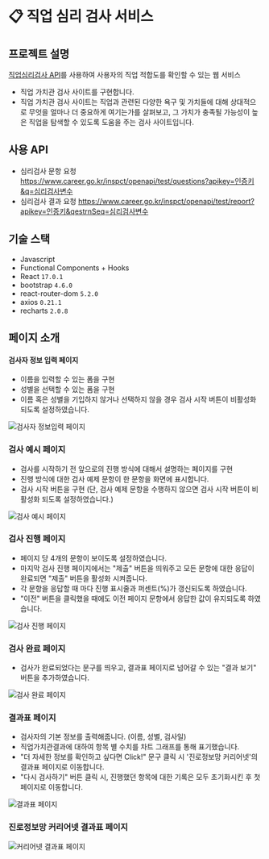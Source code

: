 # :clipboard: ​직업 심리 검사 서비스

## 프로젝트 설명

[직업심리검사 API](https://www.career.go.kr/cnet/front/openapi/openApiTestCenter.do)를 사용하여 사용자의 직업 적합도를 확인할 수 있는 웹 서비스

- 직업 가치관 검사 사이트를 구현합니다.
- 직업 가치관 검사 사이트는 직업과 관련된 다양한 욕구 및 가치들에 대해 상대적으로 무엇을 얼마나 더 중요하게 여기는가를 살펴보고, 그 가치가 충족될 가능성이 높은 직업을 탐색할 수 있도록 도움을 주는 검사 사이트입니다.

## 사용 API

- 심리검사 문항 요청 https://www.career.go.kr/inspct/openapi/test/questions?apikey=인증키&q=심리검사변수
- 심리검사 결과 요청 https://www.career.go.kr/inspct/openapi/test/report?apikey=인증키&qestrnSeq=심리검사변수

## 기술 스택

- Javascript
- Functional Components + Hooks
- React `17.0.1`
- bootstrap `4.6.0`
- react-router-dom `5.2.0`
- axios `0.21.1`
- recharts `2.0.8`

## 페이지 소개

#### 검사자 정보 입력 페이지

- 이름을 입력할 수 있는 폼을 구현
- 성별을 선택할 수 있는 폼을 구현
- 이름 혹은 성별을 기입하지 않거나 선택하지 않을 경우 검사 시작 버튼이 비활성화 되도록 설정하였습니다.

![검사자 정보입력 페이지](./images/registration-page.png)

### 검사 예시 페이지

- 검사를 시작하기 전 앞으로의 진행 방식에 대해서 설명하는 페이지를 구현
- 진행 방식에 대한 검사 예제 문항이 한 문항을 화면에 표시합니다.
- 검사 시작 버튼을 구현 (단, 검사 예제 문항을 수행하지 않으면 검사 시작 버튼이 비활성화 되도록 설정하였습니다.)

![검사 예시 페이지](./images/example-page.png)

### 검사 진행 페이지

- 페이지 당 4개의 문항이 보이도록 설정하였습니다.
- 마지막 검사 진행 페이지에서는 "제출" 버튼을 띄워주고 모든 문항에 대한 응답이 완료되면 "제출" 버튼을 활성화 시켜줍니다.
- 각 문항을 응답할 때 마다 진행 표시줄과 퍼센트(%)가 갱신되도록 하였습니다.
- "이전" 버튼을 클릭했을 때에도 이전 페이지 문항에서 응답한 값이 유지되도록 하였습니다.

![검사 진행 페이지](./images/test-page.png)

### 검사 완료 페이지

- 검사가 완료되었다는 문구를 띄우고, 결과표 페이지로 넘어갈 수 있는 "결과 보기" 버튼을 추가하였습니다.

![검사 완료 페이지](./images/result-page.png)

### 결과표 페이지

- 검사자의 기본 정보를 출력해줍니다. (이름, 성별, 검사일)
- 직업가치관결과에 대하여 항목 별 수치를 차트 그래프를 통해 표기했습니다.
- "더 자세한 정보를 확인하고 싶다면 Click!" 문구 클릭 시 '진로정보망 커리어넷'의 결과표 페이지로 이동합니다.
- "다시 검사하기" 버튼 클릭 시, 진행했던 항목에 대한 기록은 모두 초기화시킨 후 첫 페이지로 이동합니다.

![결과표 페이지](./images/test-report-page.png)

### 진로정보망 커리어넷 결과표 페이지

![커리어넷 결과표 페이지](./images/test-report-web-page.png)
